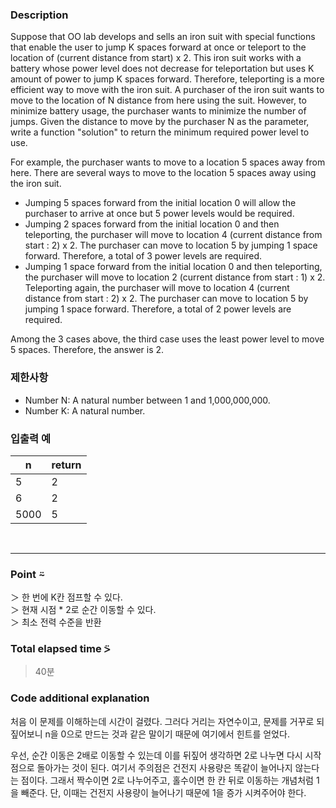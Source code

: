 ### Description
Suppose that OO lab develops and sells an iron suit with special functions that enable the user to jump K spaces forward at once or teleport to the location of (current distance from start) x 2. This iron suit works with a battery whose power level does not decrease for teleportation but uses K amount of power to jump K spaces forward. Therefore, teleporting is a more efficient way to move with the iron suit. A purchaser of the iron suit wants to move to the location of N distance from here using the suit. However, to minimize battery usage, the purchaser wants to minimize the number of jumps. Given the distance to move by the purchaser N as the parameter, write a function "solution" to return the minimum required power level to use.

For example, the purchaser wants to move to a location 5 spaces away from here.
There are several ways to move to the location 5 spaces away using the iron suit.

* Jumping 5 spaces forward from the initial location 0 will allow the purchaser to arrive at once but 5 power levels would be required.
* Jumping 2 spaces forward from the initial location 0 and then teleporting, the purchaser will move to location 4 (current distance from start : 2) x 2. The purchaser can move to location 5 by jumping 1 space forward. Therefore, a total of 3 power levels are required.
* Jumping 1 space forward from the initial location 0 and then teleporting, the purchaser will move to location 2 (current distance from start : 1) x 2. Teleporting again, the purchaser will move to location 4 (current distance from start : 2) x 2. The purchaser can move to location 5 by jumping 1 space forward. Therefore, a total of 2 power levels are required.

Among the 3 cases above, the third case uses the least power level to move 5 spaces. Therefore, the answer is 2.

### 제한사항
* Number N: A natural number between 1 and 1,000,000,000.
* Number K: A natural number.

### 입출력 예
|     n    | return |
|----------|--------|
|     5	   |    2   |
|     6	   |    2   |
|   5000	 |    5   |

<br />

---
### Point ⍨
＞ 한 번에 K칸 점프할 수 있다. <br />
＞ 현재 시점 * 2로 순간 이동할 수 있다. <br />
＞ 최소 전력 수준을 반환

### Total elapsed time ⍩
> 40분

### Code additional explanation
처음 이 문제를 이해하는데 시간이 걸렸다. 그러다 거리는 자연수이고, 문제를 거꾸로 되짚어보니 n을 0으로 만드는 것과 같은 말이기 때문에 여기에서 힌트를 얻었다.

우선, 순간 이동은 2배로 이동할 수 있는데 이를 뒤짚어 생각하면 2로 나누면 다시 시작점으로 돌아가는 것이 된다. 여기서 주의점은 건전지 사용량은 똑같이 늘어나지 않는다는 점이다.
그래서 짝수이면 2로 나누어주고, 홀수이면 한 칸 뒤로 이동하는 개념처럼 1을 빼준다. 단, 이때는 건전지 사용량이 늘어나기 때문에 1을 증가 시켜주어야 한다.